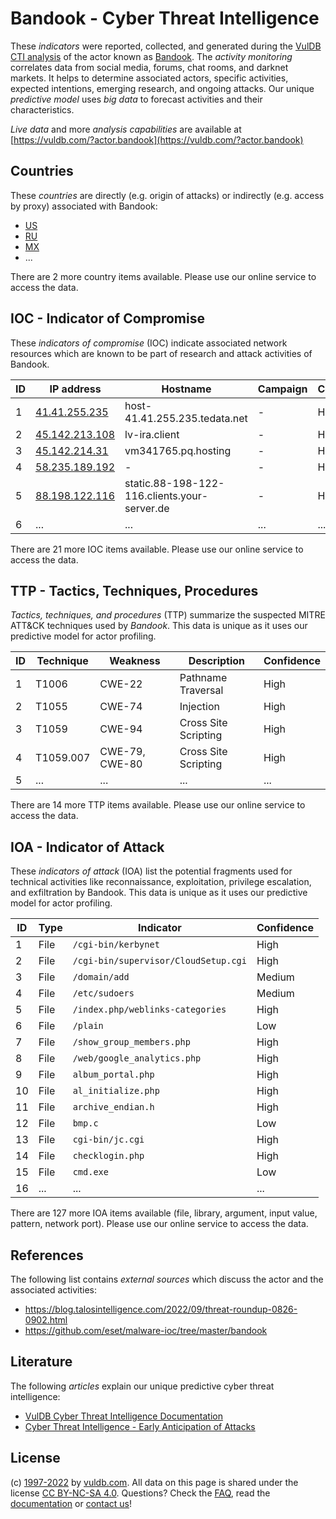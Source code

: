 # Bandook - Cyber Threat Intelligence

These _indicators_ were reported, collected, and generated during the [VulDB CTI analysis](https://vuldb.com/?kb.cti) of the actor known as [Bandook](https://vuldb.com/?actor.bandook). The _activity monitoring_ correlates data from social media, forums, chat rooms, and darknet markets. It helps to determine associated actors, specific activities, expected intentions, emerging research, and ongoing attacks. Our unique _predictive model_ uses _big data_ to forecast activities and their characteristics.

_Live data_ and more _analysis capabilities_ are available at [https://vuldb.com/?actor.bandook](https://vuldb.com/?actor.bandook)

## Countries

These _countries_ are directly (e.g. origin of attacks) or indirectly (e.g. access by proxy) associated with Bandook:

* [US](https://vuldb.com/?country.us)
* [RU](https://vuldb.com/?country.ru)
* [MX](https://vuldb.com/?country.mx)
* ...

There are 2 more country items available. Please use our online service to access the data.

## IOC - Indicator of Compromise

These _indicators of compromise_ (IOC) indicate associated network resources which are known to be part of research and attack activities of Bandook.

ID | IP address | Hostname | Campaign | Confidence
-- | ---------- | -------- | -------- | ----------
1 | [41.41.255.235](https://vuldb.com/?ip.41.41.255.235) | host-41.41.255.235.tedata.net | - | High
2 | [45.142.213.108](https://vuldb.com/?ip.45.142.213.108) | lv-ira.client | - | High
3 | [45.142.214.31](https://vuldb.com/?ip.45.142.214.31) | vm341765.pq.hosting | - | High
4 | [58.235.189.192](https://vuldb.com/?ip.58.235.189.192) | - | - | High
5 | [88.198.122.116](https://vuldb.com/?ip.88.198.122.116) | static.88-198-122-116.clients.your-server.de | - | High
6 | ... | ... | ... | ...

There are 21 more IOC items available. Please use our online service to access the data.

## TTP - Tactics, Techniques, Procedures

_Tactics, techniques, and procedures_ (TTP) summarize the suspected MITRE ATT&CK techniques used by _Bandook_. This data is unique as it uses our predictive model for actor profiling.

ID | Technique | Weakness | Description | Confidence
-- | --------- | -------- | ----------- | ----------
1 | T1006 | CWE-22 | Pathname Traversal | High
2 | T1055 | CWE-74 | Injection | High
3 | T1059 | CWE-94 | Cross Site Scripting | High
4 | T1059.007 | CWE-79, CWE-80 | Cross Site Scripting | High
5 | ... | ... | ... | ...

There are 14 more TTP items available. Please use our online service to access the data.

## IOA - Indicator of Attack

These _indicators of attack_ (IOA) list the potential fragments used for technical activities like reconnaissance, exploitation, privilege escalation, and exfiltration by Bandook. This data is unique as it uses our predictive model for actor profiling.

ID | Type | Indicator | Confidence
-- | ---- | --------- | ----------
1 | File | `/cgi-bin/kerbynet` | High
2 | File | `/cgi-bin/supervisor/CloudSetup.cgi` | High
3 | File | `/domain/add` | Medium
4 | File | `/etc/sudoers` | Medium
5 | File | `/index.php/weblinks-categories` | High
6 | File | `/plain` | Low
7 | File | `/show_group_members.php` | High
8 | File | `/web/google_analytics.php` | High
9 | File | `album_portal.php` | High
10 | File | `al_initialize.php` | High
11 | File | `archive_endian.h` | High
12 | File | `bmp.c` | Low
13 | File | `cgi-bin/jc.cgi` | High
14 | File | `checklogin.php` | High
15 | File | `cmd.exe` | Low
16 | ... | ... | ...

There are 127 more IOA items available (file, library, argument, input value, pattern, network port). Please use our online service to access the data.

## References

The following list contains _external sources_ which discuss the actor and the associated activities:

* https://blog.talosintelligence.com/2022/09/threat-roundup-0826-0902.html
* https://github.com/eset/malware-ioc/tree/master/bandook

## Literature

The following _articles_ explain our unique predictive cyber threat intelligence:

* [VulDB Cyber Threat Intelligence Documentation](https://vuldb.com/?kb.cti)
* [Cyber Threat Intelligence - Early Anticipation of Attacks](https://www.scip.ch/en/?labs.20201022)

## License

(c) [1997-2022](https://vuldb.com/?kb.changelog) by [vuldb.com](https://vuldb.com/?kb.about). All data on this page is shared under the license [CC BY-NC-SA 4.0](https://creativecommons.org/licenses/by-nc-sa/4.0/). Questions? Check the [FAQ](https://vuldb.com/?kb.faq), read the [documentation](https://vuldb.com/?kb) or [contact us](https://vuldb.com/?contact)!
